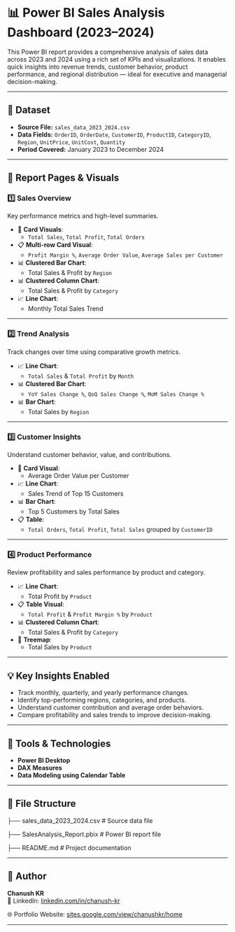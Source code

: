 # 📊 Power BI Sales Analysis Dashboard (2023–2024)

This Power BI report provides a comprehensive analysis of sales data across 2023 and 2024 using a rich set of KPIs and visualizations. It enables quick insights into revenue trends, customer behavior, product performance, and regional distribution — ideal for executive and managerial decision-making.

---

## 📁 Dataset

- **Source File:** `sales_data_2023_2024.csv`
- **Data Fields:** `OrderID`, `OrderDate`, `CustomerID`, `ProductID`, `CategoryID`, `Region`, `UnitPrice`, `UnitCost`, `Quantity`
- **Period Covered:** January 2023 to December 2024

---

## 📑 Report Pages & Visuals

### 1️⃣ **Sales Overview**
Key performance metrics and high-level summaries.

- 🧾 **Card Visuals**:  
  - `Total Sales`, `Total Profit`, `Total Orders`
- 📋 **Multi-row Card Visual**:  
  - `Profit Margin %`, `Average Order Value`, `Average Sales per Customer`
- 📊 **Clustered Bar Chart**:  
  - Total Sales & Profit by `Region`
- 📊 **Clustered Column Chart**:  
  - Total Sales & Profit by `Category`
- 📈 **Line Chart**:  
  - Monthly Total Sales Trend

---

### 2️⃣ **Trend Analysis**
Track changes over time using comparative growth metrics.

- 📈 **Line Chart**:  
  - `Total Sales` & `Total Profit` by `Month`
- 📊 **Clustered Bar Chart**:  
  - `YoY Sales Change %`, `QoQ Sales Change %`, `MoM Sales Change %`
- 📊 **Bar Chart**:  
  - Total Sales by `Region`

---

### 3️⃣ **Customer Insights**
Understand customer behavior, value, and contributions.

- 🧾 **Card Visual**:  
  - Average Order Value per Customer
- 📈 **Line Chart**:  
  - Sales Trend of Top 15 Customers
- 📊 **Bar Chart**:  
  - Top 5 Customers by Total Sales
- 📋 **Table**:  
  - `Total Orders`, `Total Profit`, `Total Sales` grouped by `CustomerID`

---

### 4️⃣ **Product Performance**
Review profitability and sales performance by product and category.

- 📈 **Line Chart**:  
  - Total Profit by `Product`
- 📋 **Table Visual**:  
  - `Total Profit` & `Profit Margin %` by `Product`
- 📊 **Clustered Column Chart**:  
  - Total Sales & Profit by `Category`
- 🧩 **Treemap**:  
  - Total Sales by `Product`

---

## 💡 Key Insights Enabled

- Track monthly, quarterly, and yearly performance changes.
- Identify top-performing regions, categories, and products.
- Understand customer contribution and average order behaviors.
- Compare profitability and sales trends to improve decision-making.

---

## 📌 Tools & Technologies

- **Power BI Desktop**
- **DAX Measures**
- **Data Modeling using Calendar Table**

---

## 📎 File Structure

├── sales_data_2023_2024.csv # Source data file

├── SalesAnalysis_Report.pbix # Power BI report file

├── README.md # Project documentation


---

## 👤 Author

**Chanush KR**  
🔗 LinkedIn: [linkedin.com/in/chanush-kr](linkedin.com/in/chanush-kr)

🌐 Portfolio Website: [sites.google.com/view/chanushkr/home](sites.google.com/view/chanushkr/home)

---
